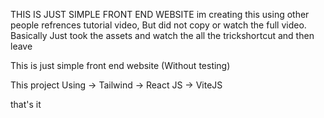 THIS IS JUST SIMPLE FRONT END WEBSITE
im creating this using other people refrences tutorial video, But did not copy or watch the full video.
Basically Just took the assets and watch the all the trickshortcut and then leave

This is just simple front end website (Without testing)

This project Using 
-> Tailwind 
-> React JS
-> ViteJS

that's it